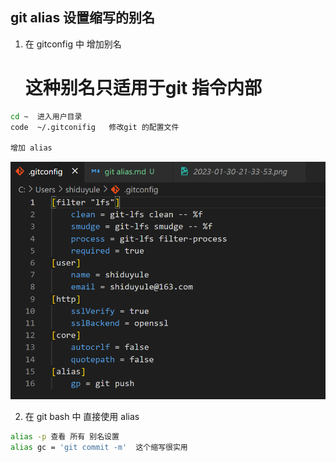 ## git alias  设置缩写的别名

1. 在 gitconfig 中 增加别名
   # 这种别名只适用于git 指令内部
```bash
cd ~  进入用户目录
code  ~/.gitconifig   修改git 的配置文件

增加 alias
```
![](images/2024-01-18-11-52-43.png)

2. 在 git bash 中 直接使用 alias

```bash
alias -p 查看 所有 别名设置
alias gc = 'git commit -m'  这个缩写很实用
```


